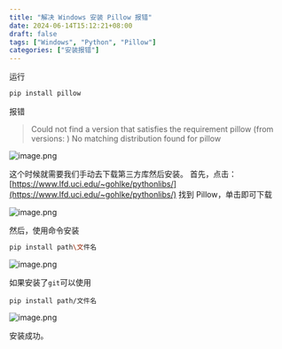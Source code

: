 ```yaml
---
title: "解决 Windows 安装 Pillow 报错"
date: 2024-06-14T15:12:21+08:00
draft: false
tags: ["Windows", "Python", "Pillow"]
categories: ["安装报错"]
---
```



运行
```bash
pip install pillow 
```
报错
>Could not find a version that satisfies the requirement pillow (from versions: )
No matching distribution found for pillow

![image.png](https://cdn.jsdelivr.net/gh/mycherish/imgCloud/img/202406141608902.png)

这个时候就需要我们手动去下载第三方库然后安装。
首先，点击：[https://www.lfd.uci.edu/~gohlke/pythonlibs/](https://www.lfd.uci.edu/~gohlke/pythonlibs/)
找到 Pillow，单击即可下载

![image.png](https://cdn.jsdelivr.net/gh/mycherish/imgCloud/img/202406141609253.png)

然后，使用命令安装
```bash
pip install path\文件名  
```
![image.png](https://cdn.jsdelivr.net/gh/mycherish/imgCloud/img/202406141610024.png)

如果安装了`git`可以使用
```
pip install path/文件名 
```

![image.png](https://cdn.jsdelivr.net/gh/mycherish/imgCloud/img/202406141610201.png)

安装成功。

